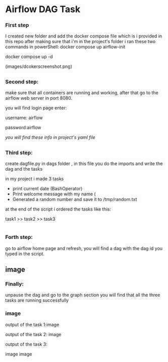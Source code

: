 # Airflow DAG Task

### First step 
I created new folder and add the docker compose file which is i provided in this repo
after making sure that i'm in the project's folder i ran these two commands in powerShell: 
docker compose up airflow-init


docker compose up -d

(images/dcokerscreenshot.png)

##
### Second step:
make sure that all containers are running and working, after that go to the airflow web server in port 8080.

you will find login page enter:
 
username: airflow

password:airflow

_you will find these info in project's yaml file_
##
### Third step:

create dagfile.py in dags folder , in this file you do the imports and write the dag and the tasks 

in my project i made 3 tasks

* print current date (BashOperator)
* Print welcome message with my name (
* Generated a random number and save it to /tmp/random.txt 

at the end of the script i ordered the tasks like this:

task1 >> task2 >> task3

#
### Forth step:
go to airflow home page and refresh, you will find a dag with the dag id you typed in the script.

## image ##
### Finally:
unpause the dag and go to the graph section you will find that all the three tasks are running successfully
### image ###

output of the task 1:image


output of the task 2:
image

output of the task 3:

image
image
